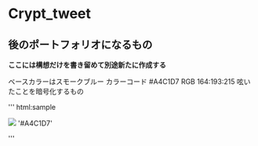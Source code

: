 # Crypt_tweet

## 後のポートフォリオになるもの

**ここには構想だけを書き留めて別途新たに作成する**

ベースカラーはスモークブルー
カラーコード #A4C1D7
RGB 164:193:215
呟いたことを暗号化するもの

''' html:sample

![](https://via.placeholder.com/16/c7e7f6/FFFFFF/?text=%20) '#A4C1D7'


'''